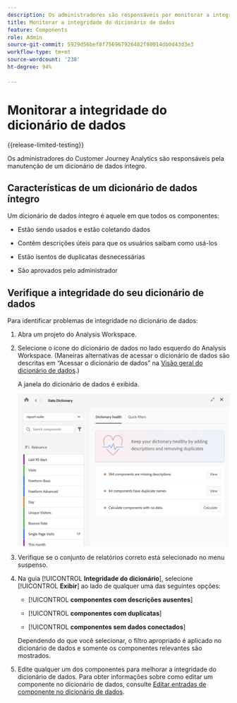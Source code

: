 ```yaml
---
description: Os administradores são responsáveis por monitorar a integridade do dicionário de dados. Isso inclui verificar se os componentes estão coletando dados, se estão aprovados, se contêm descrições e estão livres de duplicatas.
title: Monitorar a integridade do dicionário de dados
feature: Components
role: Admin
source-git-commit: 5929d56bef8f756967926482f80014db0d43d3e3
workflow-type: tm+mt
source-wordcount: '238'
ht-degree: 94%

---
```


# Monitorar a integridade do dicionário de dados

{{release-limited-testing}}

Os administradores do Customer Journey Analytics são responsáveis pela manutenção de um dicionário de dados íntegro.

## Características de um dicionário de dados íntegro

Um dicionário de dados íntegro é aquele em que todos os componentes:

* Estão sendo usados e estão coletando dados

* Contêm descrições úteis para que os usuários saibam como usá-los

* Estão isentos de duplicatas desnecessárias

* São aprovados pelo administrador

## Verifique a integridade do seu dicionário de dados

Para identificar problemas de integridade no dicionário de dados:

1. Abra um projeto do Analysis Workspace.

1. Selecione o ícone do dicionário de dados no lado esquerdo do Analysis Workspace. (Maneiras alternativas de acessar o dicionário de dados são descritas em “Acessar o dicionário de dados” na [Visão geral do dicionário de dados](/help/components/data-dictionary/data-dictionary-overview.md).)

   A janela do dicionário de dados é exibida.

   ![Visualização de administrador do dicionário de dados](assets/data-dictionary-admin.png)

1. Verifique se o conjunto de relatórios correto está selecionado no menu suspenso.

1. Na guia [!UICONTROL **Integridade do dicionário**], selecione [!UICONTROL **Exibir**] ao lado de qualquer uma das seguintes opções:

   * [!UICONTROL **componentes com descrições ausentes**]

   * [!UICONTROL **componentes com duplicatas**]

   * [!UICONTROL **componentes sem dados conectados**]

   Dependendo do que você selecionar, o filtro apropriado é aplicado no dicionário de dados e somente os componentes relevantes são mostrados.

1. Edite qualquer um dos componentes para melhorar a integridade do dicionário de dados. Para obter informações sobre como editar um componente no dicionário de dados, consulte [Editar entradas de componente no dicionário de dados](/help/components/data-dictionary/edit-entries-data-dictionary.md).